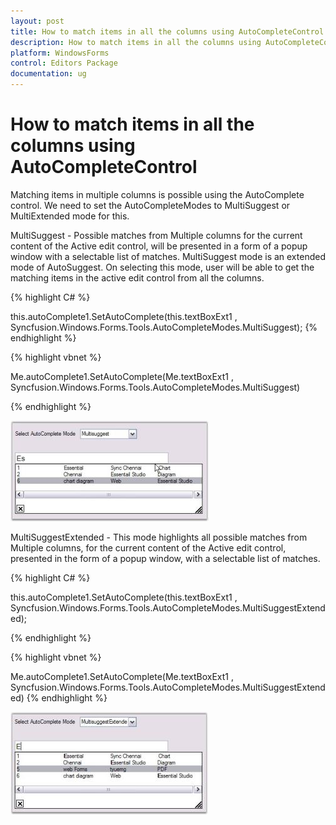 ```yaml
---
layout: post
title: How to match items in all the columns using AutoCompleteControl | WindowsForms | Syncfusion
description: How to match items in all the columns using AutoCompleteControl
platform: WindowsForms
control: Editors Package
documentation: ug
---
```






# How to match items in all the columns using AutoCompleteControl


Matching items in multiple columns is possible using the AutoComplete control. We need to set the AutoCompleteModes to MultiSuggest or MultiExtended mode for this.

MultiSuggest - Possible matches from Multiple columns for the current content of the Active edit control, will be presented in a form of a popup window with a selectable list of matches. MultiSuggest mode is an extended mode of AutoSuggest. On selecting this mode, user  will be able to get the matching items in the active edit control from all the columns. 

{% highlight C# %}




this.autoComplete1.SetAutoComplete(this.textBoxExt1 , Syncfusion.Windows.Forms.Tools.AutoCompleteModes.MultiSuggest);
{% endhighlight %}




{% highlight vbnet %}


Me.autoComplete1.SetAutoComplete(Me.textBoxExt1 , Syncfusion.Windows.Forms.Tools.AutoCompleteModes.MultiSuggest)

{% endhighlight %}

 ![](FAQ_images/Overview_img36.jpeg)



MultiSuggestExtended - This mode highlights all possible matches from Multiple columns, for the current content of the Active edit control, presented in the form of a popup window, with a selectable list of matches.

{% highlight C# %}



this.autoComplete1.SetAutoComplete(this.textBoxExt1 , Syncfusion.Windows.Forms.Tools.AutoCompleteModes.MultiSuggestExtended);


{% endhighlight %}



{% highlight vbnet %}



Me.autoComplete1.SetAutoComplete(Me.textBoxExt1 , Syncfusion.Windows.Forms.Tools.AutoCompleteModes.MultiSuggestExtended)
{% endhighlight %}


![](FAQ_images/Overview_img37.jpeg) 
